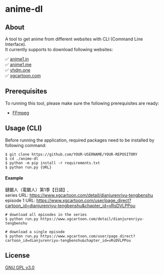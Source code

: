 # anime-dl

## About ##
A tool to get anime from different websites with CLI (Command Line Interface).  
It currently supports to download following websites:  
  
✅ [anime1.in](https://anime1.in/)  
✅ [anime1.me](https://anime1.me/)  
✅ [yhdm.one](https://yhdm.one/)  
✅ [xgcartoon.com](https://www.xgcartoon.com/)  

## Prerequisites ##
To running this tool, please make sure the following prerequisites are ready:
* [FFmpeg](https://www.ffmpeg.org/)

## Usage (CLI) ##
Before running the application, required packages need to be installed by following command:
```console
$ git clone https://github.com/YOUR-USERNAME/YOUR-REPOSITORY
$ cd ./anime-dl
$ python -m pip install -r requirements.txt
$ python run.py {URL}
```

#### Example ####
鏈鋸人（電鋸人）第1季【日語】,  
series URL: https://www.xgcartoon.com/detail/dianjurenriyu-tengbenshu  
episode 1 URL: https://www.xgcartoon.com/user/page_direct?cartoon_id=dianjurenriyu-tengbenshu&chapter_id=vRsDVLPPou  
```console
# download all episodes in the series
$ python run.py https://www.xgcartoon.com/detail/dianjurenriyu-tengbenshu

# download a single episode
$ python run.py https://www.xgcartoon.com/user/page_direct?cartoon_id=dianjurenriyu-tengbenshu&chapter_id=vRsDVLPPou
```

## License ##
[GNU GPL v3.0](LICENSE.md)
